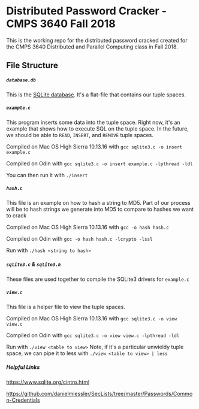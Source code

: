 # Distributed Password Cracker - CMPS 3640 Fall 2018
This is the working repo for the distributed password cracked created for the CMPS 3640 Distributed and Parallel Computing class in Fall 2018.

## File Structure
##### `database.db`
This is the [SQLite database](https://www.sqlite.org/about.html). It's a flat-file that contains our tuple spaces.

##### `example.c`
This program inserts some data into the tuple space. Right now, it's an example that shows how to execute SQL on the tuple space. In the future, we should be able to `READ`, `INSERT`, and `REMOVE` tuple spaces.

Compiled on Mac OS High Sierra 10.13.16 with `gcc sqlite3.c -o insert example.c`

Compiled on Odin with `gcc sqlite3.c -o insert example.c -lpthread -ldl`

You can then run it with `./insert`

##### `hash.c`
This file is an example on how to hash a string to MD5. Part of our process will be to hash strings we generate into MD5 to compare to hashes we want to crack

Compiled on Mac OS High Sierra 10.13.16 with `gcc -o hash hash.c`

Compiled on Odin with `gcc -o hash hash.c -lcrypto -lssl`

Run with `./hash <string to hash>`

##### `sqlite3.c` & `sqlite3.h`
These files are used together to compile the SQLite3 drivers for `example.c`

##### `view.c`
This file is a helper file to view the tuple spaces.

Compiled on Mac OS High Sierra 10.13.16 with `gcc sqlite3.c -o view view.c`

Compiled on Odin with `gcc sqlite3.c -o view view.c -lpthread -ldl`

Run with `./view <table to view>` Note, if it's a particular unwieldy tuple space, we can pipe it to less with `./view <table to view> | less`

##### Helpful Links
https://www.sqlite.org/cintro.html

https://github.com/danielmiessler/SecLists/tree/master/Passwords/Common-Credentials

